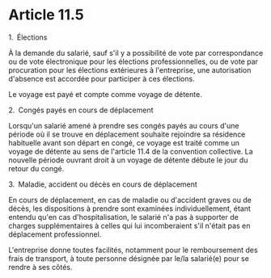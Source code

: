 # Article 11.5

1. Élections

À la demande du salarié, sauf s'il y a possibilité de vote par correspondance ou de vote électronique pour les élections professionnelles, ou de vote par procuration pour les élections extérieures à l'entreprise, une autorisation d'absence est accordée pour participer à ces élections.

Le voyage est payé et compte comme voyage de détente.

2. Congés payés en cours de déplacement

Lorsqu'un salarié amené à prendre ses congés payés au cours d'une période où il se trouve en déplacement souhaite rejoindre sa résidence habituelle avant son départ en congé, ce voyage est traité comme un voyage de détente au sens de l'article 11.4 de la convention collective. La nouvelle période ouvrant droit à un voyage de détente débute le jour du retour du congé.

3. Maladie, accident ou décès en cours de déplacement

En cours de déplacement, en cas de maladie ou d'accident graves ou de décès, les dispositions à prendre sont examinées individuellement, étant entendu qu'en cas d'hospitalisation, le salarié n'a pas à supporter de charges supplémentaires à celles qui lui incomberaient s'il n'était pas en déplacement professionnel.

L'entreprise donne toutes facilités, notamment pour le remboursement des frais de transport, à toute personne désignée par le/la salarié(e) pour se rendre à ses côtés.

